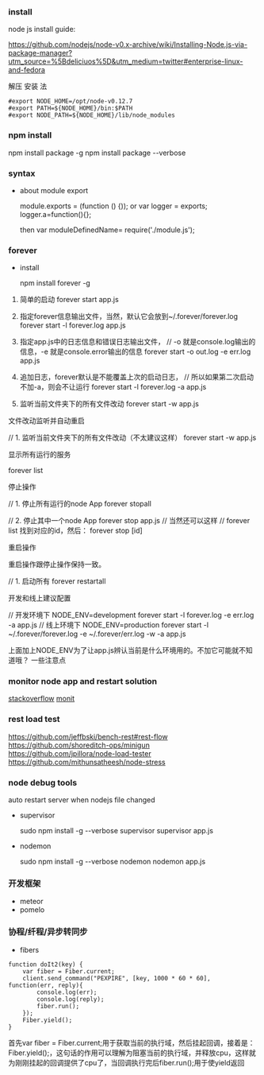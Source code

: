 ### install

node js install guide:

  https://github.com/nodejs/node-v0.x-archive/wiki/Installing-Node.js-via-package-manager?utm_source=%5Bdeliciuos%5D&utm_medium=twitter#enterprise-linux-and-fedora

解压 安装 法

```
#export NODE_HOME=/opt/node-v0.12.7
#export PATH=${NODE_HOME}/bin:$PATH
#export NODE_PATH=${NODE_HOME}/lib/node_modules
```

### npm install

  npm install package -g
  npm install package --verbose

### syntax

- about module export

  module.exports = (function () {));
  or
  var logger = exports;
  logger.a=function(){};

  then
  var moduleDefinedName= require('./module.js');

### forever
- install

  npm install forever -g

1. 简单的启动
forever start app.js

2. 指定forever信息输出文件，当然，默认它会放到~/.forever/forever.log
forever start -l forever.log app.js

3. 指定app.js中的日志信息和错误日志输出文件，
//  -o 就是console.log输出的信息，-e 就是console.error输出的信息
forever start -o out.log -e err.log app.js

4. 追加日志，forever默认是不能覆盖上次的启动日志，
//  所以如果第二次启动不加-a，则会不让运行
forever start -l forever.log -a app.js

 5. 监听当前文件夹下的所有文件改动
forever start -w app.js

文件改动监听并自动重启

// 1. 监听当前文件夹下的所有文件改动（不太建议这样）
forever start -w app.js

显示所有运行的服务

forever list

停止操作

// 1. 停止所有运行的node App
forever stopall

// 2. 停止其中一个node App
forever stop app.js
// 当然还可以这样
// forever list 找到对应的id，然后：
forever stop [id]

重启操作

重启操作跟停止操作保持一致。

// 1. 启动所有
forever restartall

开发和线上建议配置

// 开发环境下
NODE_ENV=development forever start -l forever.log -e err.log -a app.js
// 线上环境下
NODE_ENV=production forever start -l ~/.forever/forever.log -e ~/.forever/err.log -w -a app.js

上面加上NODE_ENV为了让app.js辨认当前是什么环境用的。不加它可能就不知道哦？
一些注意点

### monitor node app and restart solution

  [stackoverflow](http://stackoverflow.com/questions/23713508/restart-node-js-forever-process-if-response-time-too-big)
  [monit](http://howtonode.org/deploying-node-upstart-monit)

### rest load test

  https://github.com/jeffbski/bench-rest#rest-flow
  https://github.com/shoreditch-ops/minigun
  https://github.com/jpillora/node-load-tester
  https://github.com/mithunsatheesh/node-stress

### node debug tools

auto restart server when nodejs file changed

- supervisor

    sudo npm install -g --verbose supervisor
    supervisor app.js

- nodemon

    sudo npm install -g --verbose nodemon
    nodemon app.js

### 开发框架

- meteor
- pomelo

### 协程/纤程/异步转同步

- fibers

```
function doIt2(key) {
    var fiber = Fiber.current;
    client.send_command("PEXPIRE", [key, 1000 * 60 * 60], function(err, reply){
        console.log(err);
        console.log(reply);
        fiber.run();
    });
    Fiber.yield();
}
```

首先var fiber = Fiber.current;用于获取当前的执行域，然后挂起回调，接着是：Fiber.yield();，这句话的作用可以理解为阻塞当前的执行域，并释放cpu，这样就为刚刚挂起的回调提供了cpu了，当回调执行完后fiber.run();用于使yield返回

